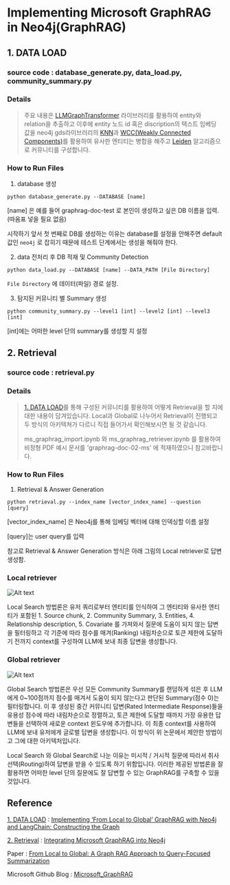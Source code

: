 # Implementing Microsoft GraphRAG in Neo4j(GraphRAG)

## 1. DATA LOAD 
### source code : database_generate.py, data_load.py, community_summary.py
   
### Details
   
> 주요 내용은 [LLMGraphTransformer](https://api.python.langchain.com/en/latest/graph_transformers/langchain_experimental.graph_transformers.llm.LLMGraphTransformer.html) 라이브러리를 활용하여 entity와 relation을 추출하고 이후에 entity 노드 id 혹은 discription의 텍스트 임베딩 값을 neo4j gds라이브러리의 [KNN](https://neo4j.com/docs/graph-data-science/current/algorithms/knn/)과 [WCC(Weakly Connected Components)](https://neo4j.com/docs/graph-data-science/current/algorithms/wcc/)를 활용하여 유사한 엔티티는 병합을 해주고 [Leiden](https://neo4j.com/docs/graph-data-science/current/algorithms/leiden/?utm_source=Google&utm_medium=PaidSearch&utm_campaign=Evergreen&utm_content=EMEA-Search-SEMCE-DSA-None-SEM-SEM-NonABM&utm_term=&utm_adgroup=DSA&gad_source=1&gclid=CjwKCAjwoJa2BhBPEiwA0l0ImNw6uRa44y_xG9LdbkIO9r_NjjE_Mhy_D6nAmR3Tql32YS-FJkVJpBoCw0MQAvD_BwE) 알고리즘으로 커뮤니티를 구성합니다. 
>
   
### How to Run Files
1. database 생성
```
python database_generate.py --DATABASE [name]
```
   [name] 은 예를 들어 graphrag-doc-test 로 본인이 생성하고 싶은 DB 이름을 입력.(따옴표 넣을 필요 없음)
   
   시작하기 앞서 첫 번째로 DB를 생성하는 이유는 database를 설정을 안해주면 default 값인 `neo4j` 로 잡히기 때문에 테스트 단계에서는 생성을 해줘야 한다.

   
   2. data 전처리 후 DB 적재 및 Community Detection
```
python data_load.py --DATABASE [name] --DATA_PATH [File Directory]
```
   `File Directory` 에 데이터(파일) 경로 설정.
   
3. 탐지된 커뮤니티 별 Summary 생성
```
python community_summary.py --level1 [int] --level2 [int] --level3 [int]
```
   [int]에는 어떠한 level 단의 summary를 생성할 지 설정

   
   
   
## 2. Retrieval
### source code : retrieval.py
### Details
> [1. DATA LOAD](#1-data-load)를 통해 구성된 커뮤니티를 활용하여 어떻게 Retrieval을 할 지에 대한 내용이 담겨있습니다. Local과 Global로 나누어서 Retrieval이 진행되고 두 방식의 아키텍쳐가 다르니 직접 들어가서 확인해보시면 될 것 같습니다.
>    
> ms_graphrag_import.ipynb 와 ms_graphrag_retriever.ipynb 를 활용하여 비정형 PDF 예시 문서를 'graphrag-doc-02-ms' 에 적재하였으니 참고바랍니다.
>
### How to Run Files
1. Retrieval & Answer Generation
```
python retrieval.py --index_name [vector_index_name] --question [query]
```
   [vector_index_name] 은 Neo4j를 통해 임베딩 벡터에 대해 인덱싱할 이름 설정

   [query]는 user query를 입력

   참고로 Retrieval & Answer Generation 방식은 아래 그림의 Local retriever로 답변 생성함.
   
### Local retriever
![Alt text](https://miro.medium.com/v2/resize:fit:720/format:webp/1*lInV6WWTDXYEVI1NS3KV9g.png)
   
   Local Search 방법론은 유저 쿼리로부터 엔티티를 인식하여 그 엔티티와 유사한 엔티티가 포함된 1. Source chunk, 2. Community Summary, 3. Entities, 4. Relationship description, 5. Covariate 를 가져와서 질문에 도움이 되지 않는 답변을 필터링하고 각 기준에 따라 점수를 매겨(Ranking) 내림차순으로 토큰 제한에 도달하기 전까지 context를 구성하여 LLM에 보내 최종 답변을 생성합니다.
   
### Global retriever
![Alt text](https://miro.medium.com/v2/resize:fit:720/format:webp/1*mcDNDMTmCqVAUv1SnzTtzA.png)
   
   Global Search 방법론은 우선 모든 Community Summary를 랜덤하게 섞은 후 LLM에게 0~100점까지 점수를 매겨서 도움이 되지 않는다고 판단된 Summary(점수 0)는 필터링합니다. 이 후 생성된 중간 커뮤니티 답변(Rated Intermediate Response)들을 유용성 점수에 따라 내림차순으로 정렬하고, 토큰 제한에 도달할 때까지 가장 유용한 답변들을 선택하여 새로운 context 윈도우에 추가합니다. 이 최종 context를 사용하여 LLM에 보내 유저에게 글로벌 답변을 생성합니다. 이 방식이 위 논문에서 제안한 방법이고 그에 대한 아키텍처입니다.


   Local Search 와 Global Search로 나눈 이유는 미시적 / 거시적 질문에 따라서 취사 선택(Routing)하여 답변을 받을 수 있도록 하기 위함입니다. 이러한 제공된 방법론을 잘 활용하면 어떠한 level 단의 질문에도 잘 답변할 수 있는 GraphRAG를 구축할 수 있을 것입니다.
## Reference
[1. DATA LOAD](#1-data-load) : [Implementing ‘From Local to Global’ GraphRAG with Neo4j and LangChain: Constructing the Graph](https://neo4j.com/developer-blog/global-graphrag-neo4j-langchain/)
   
[2. Retrieval](#2-retrieval) : [Integrating Microsoft GraphRAG into Neo4j](https://towardsdatascience.com/integrating-microsoft-graphrag-into-neo4j-e0d4fa00714c)
   
Paper : [From Local to Global: A Graph RAG Approach to Query-Focused Summarization](https://arxiv.org/pdf/2404.16130)
   
Microsoft Github Blog : [Microsoft_GraphRAG](https://microsoft.github.io/graphrag/)
